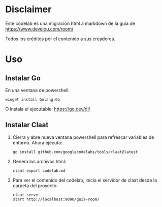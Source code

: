 # Disclaimer
Este codelab es una migración html a markdown de la guía de https://www.develou.com/room/

Todos los créditos por el contenido a sus creadores.

# Uso
## Instalar Go
En una ventana de powershell:

	winget install Golang.Go

O instala el ejecutable: https://go.dev/dl/

## Instalar Claat
1. Cierra y abre nueva ventana powershell para refrescar variables de entorno. Ahora ejecuta:

    ```
    go install github.com/googlecodelabs/tools/claat@latest
    ```

2. Genera los archivos html:

    ```
    claat export codelab.md
    ```

3. Para ver el contenido del codelab, inicia el servidor de claat desde la carpeta del proyecto:

    ```
    claat serve
    start http://localhost:9090/guia-room/
    ```